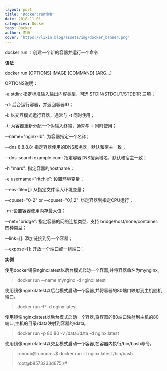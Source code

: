```yaml
---
layout: post
title: 'Docker:run命令'
date: 2018-11-01
categories: Docker
tags: Docker
author: 李昕
cover: 'https://lixin.blog/assets/img/docker_banner.png'
---
```


docker run ：创建一个新的容器并运行一个命令

**语法**

docker run [OPTIONS] IMAGE [COMMAND] [ARG...]

OPTIONS说明：

-a stdin: 指定标准输入输出内容类型，可选 STDIN/STDOUT/STDERR 三项；

-d: 后台运行容器，并返回容器ID；

-i: 以交互模式运行容器，通常与 -t 同时使用；

-t: 为容器重新分配一个伪输入终端，通常与 -i 同时使用；

--name="nginx-lb": 为容器指定一个名称；

--dns 8.8.8.8: 指定容器使用的DNS服务器，默认和宿主一致；

--dns-search example.com: 指定容器DNS搜索域名，默认和宿主一致；

-h "mars": 指定容器的hostname；

-e username="ritchie": 设置环境变量；

--env-file=[]: 从指定文件读入环境变量；

--cpuset="0-2" or --cpuset="0,1,2": 绑定容器到指定CPU运行；

-m :设置容器使用内存最大值；

--net="bridge": 指定容器的网络连接类型，支持 bridge/host/none/container: 四种类型；

--link=[]: 添加链接到另一个容器；

--expose=[]: 开放一个端口或一组端口；

**实例**

使用docker镜像nginx:latest以后台模式启动一个容器,并将容器命名为mynginx。

>docker run --name mynginx -d nginx:latest

使用镜像nginx:latest以后台模式启动一个容器,并将容器的80端口映射到主机随机端口。

>docker run -P -d nginx:latest

使用镜像nginx:latest以后台模式启动一个容器,将容器的80端口映射到主机的80端口,主机的目录/data映射到容器的/data。

>docker run -p 80:80 -v /data:/data -d nginx:latest

使用镜像nginx:latest以交互模式启动一个容器,在容器内执行/bin/bash命令。

>runoob@runoob:~$ docker run -it nginx:latest /bin/bash
>
>root@b8573233d675:/#